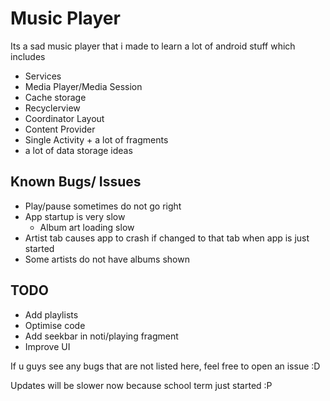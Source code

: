 # Music Player

Its a sad music player that i made to learn a lot of android stuff which includes
* Services
* Media Player/Media Session
* Cache storage
* Recyclerview
* Coordinator Layout
* Content Provider
* Single Activity + a lot of fragments
* a lot of data storage ideas

## Known Bugs/ Issues
* Play/pause sometimes do not go right
* App startup is very slow
    * Album art loading slow
* Artist tab causes app to crash if changed to that tab when app is just started
* Some artists do not have albums shown
## TODO
* Add playlists
* Optimise code
* Add seekbar in noti/playing fragment
* Improve UI

If u guys see any bugs that are not listed here, feel free to open an issue :D


Updates will be slower now because school term just started :P
